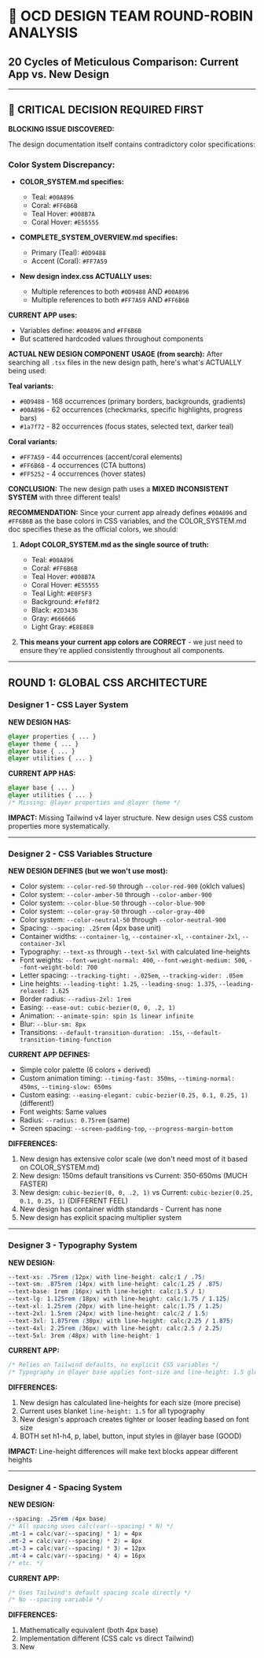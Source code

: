 # 🎨 OCD DESIGN TEAM ROUND-ROBIN ANALYSIS
## 20 Cycles of Meticulous Comparison: Current App vs. New Design

---

## 🚨 CRITICAL DECISION REQUIRED FIRST

**BLOCKING ISSUE DISCOVERED:**

The design documentation itself contains contradictory color specifications:

### Color System Discrepancy:
- **COLOR_SYSTEM.md specifies:**
  - Teal: `#00A896`
  - Coral: `#FF6B6B`
  - Teal Hover: `#008B7A`
  - Coral Hover: `#E55555`

- **COMPLETE_SYSTEM_OVERVIEW.md specifies:**
  - Primary (Teal): `#0D9488`
  - Accent (Coral): `#FF7A59`
  
- **New design index.css ACTUALLY uses:**
  - Multiple references to both `#0D9488` AND `#00A896`
  - Multiple references to both `#FF7A59` AND `#FF6B6B`

**CURRENT APP uses:**
- Variables define: `#00A896` and `#FF6B6B`
- But scattered hardcoded values throughout components

**ACTUAL NEW DESIGN COMPONENT USAGE (from search):**
After searching all `.tsx` files in the new design path, here's what's ACTUALLY being used:

**Teal variants:**
- `#0D9488` - 168 occurrences (primary borders, backgrounds, gradients)
- `#00A896` - 62 occurrences (checkmarks, specific highlights, progress bars)
- `#1a7f72` - 82 occurrences (focus states, selected text, darker teal)

**Coral variants:**
- `#FF7A59` - 44 occurrences (accent/coral elements)
- `#FF6B6B` - 4 occurrences (CTA buttons)
- `#FF5252` - 4 occurrences (hover states)

**CONCLUSION:** The new design path uses a **MIXED INCONSISTENT SYSTEM** with three different teals!

**RECOMMENDATION:** 
Since your current app already defines `#00A896` and `#FF6B6B` as the base colors in CSS variables, and the COLOR_SYSTEM.md doc specifies these as the official colors, we should:

1. **Adopt COLOR_SYSTEM.md as the single source of truth:**
   - Teal: `#00A896`
   - Coral: `#FF6B6B`
   - Teal Hover: `#008B7A`
   - Coral Hover: `#E55555`
   - Teal Light: `#E0F5F3`
   - Background: `#fef8f2`
   - Black: `#2D3436`
   - Gray: `#666666`
   - Light Gray: `#E8E8E8`

2. **This means your current app colors are CORRECT** - we just need to ensure they're applied consistently throughout all components.

---

## ROUND 1: GLOBAL CSS ARCHITECTURE

### Designer 1 - CSS Layer System
**NEW DESIGN HAS:**
```css
@layer properties { ... }
@layer theme { ... }
@layer base { ... }
@layer utilities { ... }
```

**CURRENT APP HAS:**
```css
@layer base { ... }
@layer utilities { ... }
/* Missing: @layer properties and @layer theme */
```

**IMPACT:** Missing Tailwind v4 layer structure. New design uses CSS custom properties more systematically.

---

### Designer 2 - CSS Variables Structure
**NEW DESIGN DEFINES (but we won't use most):**
- Color system: `--color-red-50` through `--color-red-900` (oklch values)
- Color system: `--color-amber-50` through `--color-amber-900`
- Color system: `--color-blue-50` through `--color-blue-900`
- Color system: `--color-gray-50` through `--color-gray-400`
- Color system: `--color-neutral-50` through `--color-neutral-900`
- Spacing: `--spacing: .25rem` (4px base unit)
- Container widths: `--container-lg`, `--container-xl`, `--container-2xl`, `--container-3xl`
- Typography: `--text-xs` through `--text-5xl` with calculated line-heights
- Font weights: `--font-weight-normal: 400`, `--font-weight-medium: 500`, `--font-weight-bold: 700`
- Letter spacing: `--tracking-tight: -.025em`, `--tracking-wider: .05em`
- Line heights: `--leading-tight: 1.25`, `--leading-snug: 1.375`, `--leading-relaxed: 1.625`
- Border radius: `--radius-2xl: 1rem`
- Easing: `--ease-out: cubic-bezier(0, 0, .2, 1)`
- Animation: `--animate-spin: spin 1s linear infinite`
- Blur: `--blur-sm: 8px`
- Transitions: `--default-transition-duration: .15s`, `--default-transition-timing-function`

**CURRENT APP DEFINES:**
- Simple color palette (6 colors + derived)
- Custom animation timing: `--timing-fast: 350ms`, `--timing-normal: 450ms`, `--timing-slow: 650ms`
- Custom easing: `--easing-elegant: cubic-bezier(0.25, 0.1, 0.25, 1)` (different!)
- Font weights: Same values
- Radius: `--radius: 0.75rem` (same)
- Screen spacing: `--screen-padding-top`, `--progress-margin-bottom`

**DIFFERENCES:**
1. New design has extensive color scale (we don't need most of it based on COLOR_SYSTEM.md)
2. New design: 150ms default transitions vs Current: 350-650ms (MUCH FASTER)
3. New design: `cubic-bezier(0, 0, .2, 1)` vs Current: `cubic-bezier(0.25, 0.1, 0.25, 1)` (DIFFERENT FEEL)
4. New design has container width standards - Current has none
5. New design has explicit spacing multiplier system

---

### Designer 3 - Typography System
**NEW DESIGN:**
```css
--text-xs: .75rem (12px) with line-height: calc(1 / .75)
--text-sm: .875rem (14px) with line-height: calc(1.25 / .875)
--text-base: 1rem (16px) with line-height: calc(1.5 / 1)
--text-lg: 1.125rem (18px) with line-height: calc(1.75 / 1.125)
--text-xl: 1.25rem (20px) with line-height: calc(1.75 / 1.25)
--text-2xl: 1.5rem (24px) with line-height: calc(2 / 1.5)
--text-3xl: 1.875rem (30px) with line-height: calc(2.25 / 1.875)
--text-4xl: 2.25rem (36px) with line-height: calc(2.5 / 2.25)
--text-5xl: 3rem (48px) with line-height: 1
```

**CURRENT APP:**
```css
/* Relies on Tailwind defaults, no explicit CSS variables */
/* Typography in @layer base applies font-size and line-height: 1.5 globally */
```

**DIFFERENCES:**
1. New design has calculated line-heights for each size (more precise)
2. Current uses blanket `line-height: 1.5` for all typography
3. New design's approach creates tighter or looser leading based on font size
4. BOTH set h1-h4, p, label, button, input styles in @layer base (GOOD)

**IMPACT:** Line-height differences will make text blocks appear different heights

---

### Designer 4 - Spacing System
**NEW DESIGN:**
```css
--spacing: .25rem (4px base)
/* All spacing uses calc(var(--spacing) * N) */
.mt-1 = calc(var(--spacing) * 1) = 4px
.mt-2 = calc(var(--spacing) * 2) = 8px
.mt-3 = calc(var(--spacing) * 3) = 12px
.mt-4 = calc(var(--spacing) * 4) = 16px
/* etc. */
```

**CURRENT APP:**
```css
/* Uses Tailwind's default spacing scale directly */
/* No --spacing variable */
```

**DIFFERENCES:**
1. Mathematically equivalent (both 4px base)
2. Implementation different (CSS calc vs direct Tailwind)
3. New
